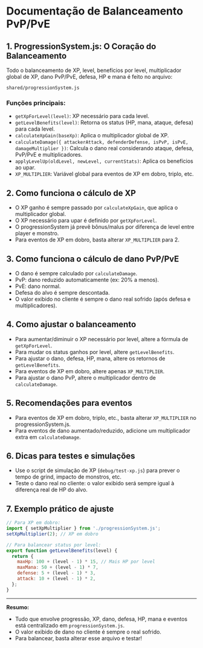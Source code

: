 # Documentação de Balanceamento PvP/PvE

## 1. ProgressionSystem.js: O Coração do Balanceamento

Todo o balanceamento de XP, level, benefícios por level, multiplicador global de XP, dano PvP/PvE, defesa, HP e mana é feito no arquivo:

```
shared/progressionSystem.js
```

### Funções principais:
- `getXpForLevel(level)`: XP necessário para cada level.
- `getLevelBenefits(level)`: Retorna os status (HP, mana, ataque, defesa) para cada level.
- `calculateXpGain(baseXp)`: Aplica o multiplicador global de XP.
- `calculateDamage({ attackerAttack, defenderDefense, isPvP, isPvE, damageMultiplier })`: Calcula o dano real considerando ataque, defesa, PvP/PvE e multiplicadores.
- `applyLevelUp(oldLevel, newLevel, currentStats)`: Aplica os benefícios ao upar.
- `XP_MULTIPLIER`: Variável global para eventos de XP em dobro, triplo, etc.

## 2. Como funciona o cálculo de XP
- O XP ganho é sempre passado por `calculateXpGain`, que aplica o multiplicador global.
- O XP necessário para upar é definido por `getXpForLevel`.
- O progressionSystem já prevê bônus/malus por diferença de level entre player e monstro.
- Para eventos de XP em dobro, basta alterar `XP_MULTIPLIER` para 2.

## 3. Como funciona o cálculo de dano PvP/PvE
- O dano é sempre calculado por `calculateDamage`.
- PvP: dano reduzido automaticamente (ex: 20% a menos).
- PvE: dano normal.
- Defesa do alvo é sempre descontada.
- O valor exibido no cliente é sempre o dano real sofrido (após defesa e multiplicadores).

## 4. Como ajustar o balanceamento
- Para aumentar/diminuir o XP necessário por level, altere a fórmula de `getXpForLevel`.
- Para mudar os status ganhos por level, altere `getLevelBenefits`.
- Para ajustar o dano, defesa, HP, mana, altere os retornos de `getLevelBenefits`.
- Para eventos de XP em dobro, altere apenas `XP_MULTIPLIER`.
- Para ajustar o dano PvP, altere o multiplicador dentro de `calculateDamage`.

## 5. Recomendações para eventos
- Para eventos de XP em dobro, triplo, etc., basta alterar `XP_MULTIPLIER` no progressionSystem.js.
- Para eventos de dano aumentado/reduzido, adicione um multiplicador extra em `calculateDamage`.

## 6. Dicas para testes e simulações
- Use o script de simulação de XP (`debug/test-xp.js`) para prever o tempo de grind, impacto de monstros, etc.
- Teste o dano real no cliente: o valor exibido será sempre igual à diferença real de HP do alvo.

## 7. Exemplo prático de ajuste
```js
// Para XP em dobro:
import { setXpMultiplier } from './progressionSystem.js';
setXpMultiplier(2); // XP em dobro

// Para balancear status por level:
export function getLevelBenefits(level) {
  return {
    maxHp: 100 + (level - 1) * 15, // Mais HP por level
    maxMana: 50 + (level - 1) * 7,
    defense: 5 + (level - 1) * 3,
    attack: 10 + (level - 1) * 2,
  };
}
```

---

**Resumo:**
- Tudo que envolve progressão, XP, dano, defesa, HP, mana e eventos está centralizado em `progressionSystem.js`.
- O valor exibido de dano no cliente é sempre o real sofrido.
- Para balancear, basta alterar esse arquivo e testar! 
